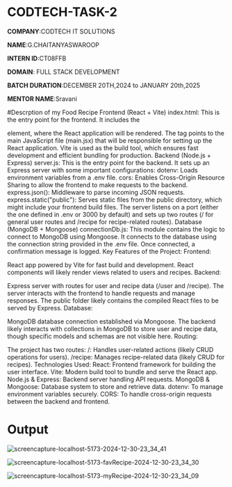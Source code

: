 # CODTECH-TASK-2
**COMPANY**:CODTECH IT SOLUTIONS

**NAME**:G.CHAITANYASWAROOP

**INTERN ID**:CT08FFB

**DOMAIN**: FULL STACK DEVELOPMENT

**BATCH DURATION**:DECEMBER 20TH,2024 to JANUARY 20th,2025

**MENTOR NAME**:Sravani

#Descrption of my Food Recipe
  Frontend (React + Vite)
index.html: This is the entry point for the frontend. It includes the <div id="root"></div> element, where the React application will be rendered. The <script type="module" src="/src/main.jsx"></script> tag points to the main JavaScript file (main.jsx) that will be responsible for setting up the React application.
Vite is used as the build tool, which ensures fast development and efficient bundling for production.
Backend (Node.js + Express)
server.js: This is the entry point for the backend. It sets up an Express server with some important configurations:
dotenv: Loads environment variables from a .env file.
cors: Enables Cross-Origin Resource Sharing to allow the frontend to make requests to the backend.
express.json(): Middleware to parse incoming JSON requests.
express.static("public"): Serves static files from the public directory, which might include your frontend build files.
The server listens on a port (either the one defined in .env or 3000 by default) and sets up two routes (/ for general user routes and /recipe for recipe-related routes).
Database (MongoDB + Mongoose)
connectionDb.js: This module contains the logic to connect to MongoDB using Mongoose. It connects to the database using the connection string provided in the .env file. Once connected, a confirmation message is logged.
Key Features of the Project:
Frontend:

React app powered by Vite for fast build and development.
React components will likely render views related to users and recipes.
Backend:

Express server with routes for user and recipe data (/user and /recipe).
The server interacts with the frontend to handle requests and manage responses.
The public folder likely contains the compiled React files to be served by Express.
Database:

MongoDB database connection established via Mongoose.
The backend likely interacts with collections in MongoDB to store user and recipe data, though specific models and schemas are not visible here.
Routing:

The project has two routes:
/: Handles user-related actions (likely CRUD operations for users).
/recipe: Manages recipe-related data (likely CRUD for recipes).
Technologies Used:
React: Frontend framework for building the user interface.
Vite: Modern build tool to bundle and serve the React app.
Node.js & Express: Backend server handling API requests.
MongoDB & Mongoose: Database system to store and retrieve data.
dotenv: To manage environment variables securely.
CORS: To handle cross-origin requests between the backend and frontend.

# Output
![screencapture-localhost-5173-2024-12-30-23_34_41](https://github.com/user-attachments/assets/8b93c060-5139-408d-ae73-7b691d2c12ba)

![screencapture-localhost-5173-favRecipe-2024-12-30-23_34_30](https://github.com/user-attachments/assets/17dd945c-8d7d-4665-be17-afc0ef638a8b)

![screencapture-localhost-5173-myRecipe-2024-12-30-23_34_09](https://github.com/user-attachments/assets/fa32e967-b2c8-4a50-b301-439e4385b8cb)

